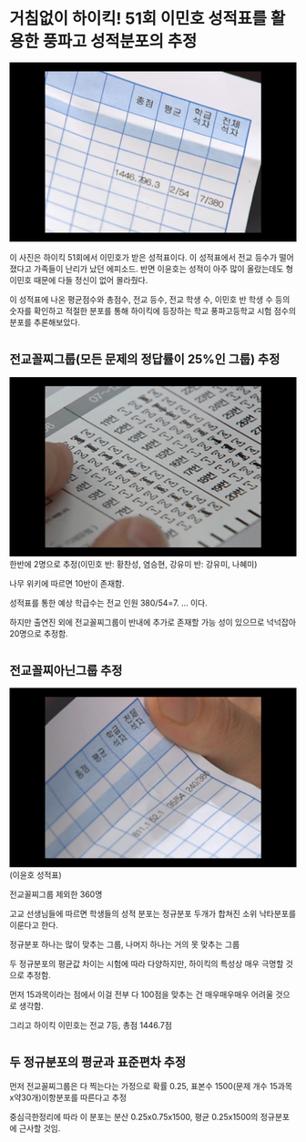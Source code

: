 # 거침없이 하이킥! 51회 이민호 성적표를 활용한 풍파고 성적분포의 추정

![title](Images/seongjeokpyo.jpg)

이 사진은 하이킥 51회에서 이민호가 받은 성적표이다. 이 성적표에서 전교 등수가 떨어졌다고 가족들이 난리가 났던 에피소드. 반면 이윤호는 성적이 아주 많이 올랐는데도 형 이민호 때문에 다들 정신이 없어 몰라줬다. 

이 성적표에 나온 평균점수와 총점수, 전교 등수, 전교 학생 수, 이민호 반 학생 수 등의 숫자를 확인하고 적절한 분포를 통해 하이킥에 등장하는 학교 풍파고등학교 시험 점수의 분포를 추론해보았다.

#

## 전교꼴찌그룹(모든 문제의 정답률이 25%인 그룹) 추정
 ![title2](Images/dajjikgoissm.jpg)
  한반에 2명으로 추정(이민호 반: 황찬성, 염승현, 강유미 반: 강유미, 나혜미)
  
  나무 위키에 따르면 10반이 존재함. 
  
  성적표를 통한 예상 학급수는 전교 인원 380/54=7. ... 이다.
  
  하지만 출연진 외에 전교꼴찌그룹이 반내에 추가로 존재할 가능 성이 있으므로 넉넉잡아 20명으로 추정함.
 
#

## 전교꼴찌아닌그룹 추정
 ![title](Images/seongjeokpyo2.jpg)
  (이윤호 성적표)
  
  전교꼴찌그룹 제외한 360명
  
  고교 선생님들에 따르면 학생들의 성적 분포는 정규분포 두개가 합쳐진 소위 낙타분포를 이룬다고 한다.
  
  정규분포 하나는 많이 맞추는 그룹, 나머지 하나는 거의 못 맞추는 그룹
  
  두 정규분포의 평균값 차이는 시험에 따라 다양하지만, 하이킥의 특성상 매우 극명할 것으로 추정함.
  
  먼저 15과목이라는 점에서 이걸 전부 다 100점을 맞추는 건 매우매우매우 어려울 것으로 생각함.
  
  그리고 하이킥 이민호는 전교 7등, 총점 1446.7점

#

## 두 정규분포의 평균과 표준편차 추정
  먼저 전교꼴찌그룹은 다 찍는다는 가정으로 확률 0.25, 표본수 1500(문제 개수 15과목x약30개)이항분포를 따른다고 추정
  
  중심극한정리에 따라 이 분포는 분산 0.25x0.75x1500, 평균 0.25x1500의 정규분포에 근사할 것임.

#
